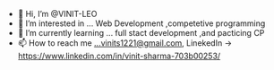 - 👋 Hi, I’m @VINIT-LEO
- 👀 I’m interested in ... Web Development ,competetive programming
- 🌱 I’m currently learning ... full stact development ,and pacticing CP
- 📫 How to reach me ...vinits1221@gmail.com,   LinekedIn ->  https://www.linkedin.com/in/vinit-sharma-703b00253/


<!---
VINIT-LEO/VINIT-LEO is a ✨ special ✨ repository because its `README.md` (this file) appears on your GitHub profile.
You can click the Preview link to take a look at your changes.
--->
